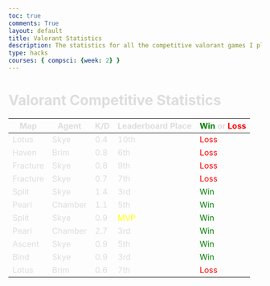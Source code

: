 ```yaml
---
toc: true
comments: True 
layout: default
title: Valorant Statistics
description: The statistics for all the competitive valorant games I play
type: hacks
courses: { compsci: {week: 2} }
---
```

# Valorant Competitive Statistics

<head>
    <!-- load jQuery and DataTables output style and scripts -->
    <link rel="stylesheet" type="text/css" href="https://cdn.datatables.net/1.13.4/css/jquery.dataTables.min.css">
    <script type="text/javascript" language="javascript" src="https://code.jquery.com/jquery-3.6.0.min.js"></script>
    <script>var define = null;</script>
    <script type="text/javascript" language="javascript" src="https://cdn.datatables.net/1.13.4/js/jquery.dataTables.min.js"></script>
</head>

<style>
    .table {
        color: #eeeeee;
    }
    th {
        color: #dddddd;
    }

    * {
        color: #dddddd;
     }
</style>
<!-- Body contains the contents of the Document -->
<body>
    <table id="demo" class="table">
        <thead>
            <tr>
                <th>Map</th>
                <th>Agent</th>
                <th>K/D</th>
                <th>Leaderboard Place</th>
                <th><span style="color: green;">Win</span> or <span style="color: red;">Loss</span></th>
            </tr>
        </thead>
        <tbody>
            <tr>
                <td>Lotus</td>
                <td>Skye</td>
                <td>0.4</td>
                <td>10th</td>
                <td><span style="color: red;"><span style="color: red;">Loss</span></span></td>
            </tr>
            <tr>
                <td>Haven</td>
                <td>Brim</td>
                <td>0.8</td>
                <td>6th</td>
                <td><span style="color: red;">Loss</span></td>
            </tr>
            <tr>
                <td>Fracture</td>
                <td>Skye</td>
                <td>0.8</td>
                <td>9th</td>
                <td><span style="color: red;">Loss</span></td>
            </tr>
            <tr>
                <td>Fracture</td>
                <td>Skye</td>
                <td>0.7</td>
                <td>7th</td>
                <td><span style="color: red;">Loss</span></td>
            </tr>
            <tr>
                <td>Split</td>
                <td>Skye</td>
                <td>1.4</td>
                <td>3rd</td>
                <td><span style="color: green;">Win</span></td>
            </tr>
            <tr>
                <td>Pearl</td>
                <td>Chamber</td>
                <td>1.1</td>
                <td>5th</td>
                <td><span style="color: green;">Win</span></td>
            </tr>
            <tr>
                <td>Split</td>
                <td>Skye</td>
                <td>0.9</td>
                <td><span style="color: yellow;">MVP</span></td>
                <td><span style="color: green;">Win</span></td>
            </tr>
            <tr>
                <td>Pearl</td>
                <td>Chamber</td>
                <td>2.7</td>
                <td>3rd</td>
                <td><span style="color: green;">Win</span></td>
            </tr>
            <tr>
                <td>Ascent</td>
                <td>Skye</td>
                <td>0.9</td>
                <td>5th</td>
                <td><span style="color: green;">Win</span></td>
            </tr>
            <tr>
                <td>Bind</td>
                <td>Skye</td>
                <td>0.9</td>
                <td>3rd</td>
                <td><span style="color: green;">Win</span></td>
            </tr>
            <tr>
                <td>Lotus</td>
                <td>Brim</td>
                <td>0.6</td>
                <td>7th</td>
                <td><span style="color: red;">Loss</span></td>
            </tr>
        </tbody>
    </table>
</body>

<!-- Script is used to embed executable code -->
<script>
    $("#demo").DataTable();
</script>